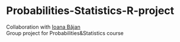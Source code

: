 # Probabilities-Statistics-R-project

Collaboration with [Ioana Băjan](https://github.com/IoanaBajan)\
Group project for Probabilities&Statistics course
